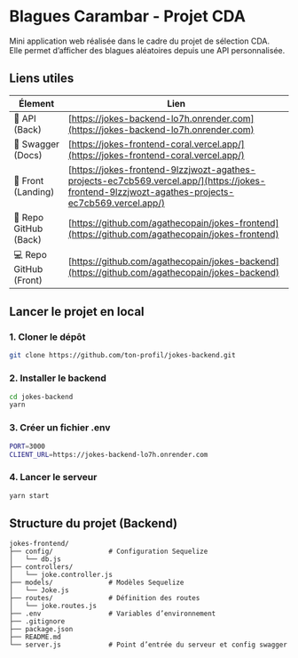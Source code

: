 # Blagues Carambar - Projet CDA

Mini application web réalisée dans le cadre du projet de sélection CDA.  
Elle permet d’afficher des blagues aléatoires depuis une API personnalisée.

## Liens utiles

| Élement             | Lien                                                                 |
|---------------------|----------------------------------------------------------------------|
| 🔗 API (Back)        | [https://jokes-backend-lo7h.onrender.com](https://jokes-backend-lo7h.onrender.com) |
| 📘 Swagger (Docs)    | [https://jokes-frontend-coral.vercel.app/](https://jokes-frontend-coral.vercel.app/) |
| 🎨 Front (Landing)   | [https://jokes-frontend-9lzzjwozt-agathes-projects-ec7cb569.vercel.app/](https://jokes-frontend-9lzzjwozt-agathes-projects-ec7cb569.vercel.app/) |
| 💾 Repo GitHub (Back)| [https://github.com/agathecopain/jokes-frontend](https://github.com/agathecopain/jokes-frontend) |
| 💻 Repo GitHub (Front)| [https://github.com/agathecopain/jokes-backend](https://github.com/agathecopain/jokes-backend) |


## Lancer le projet en local

### 1. Cloner le dépôt

```bash
git clone https://github.com/ton-profil/jokes-backend.git
```
### 2. Installer le backend
```bash
cd jokes-backend
yarn
```
### 3. Créer un fichier .env
```bash
PORT=3000
CLIENT_URL=https://jokes-backend-lo7h.onrender.com
```
### 4. Lancer le serveur
```bash
yarn start
```

## Structure du projet (Backend)
```
jokes-frontend/
├── config/              # Configuration Sequelize
│   └── db.js
├── controllers/         
│   └── joke.controller.js
├── models/              # Modèles Sequelize
│   └── Joke.js
├── routes/              # Définition des routes
│   └── joke.routes.js
├── .env                 # Variables d’environnement
├── .gitignore
├── package.json
├── README.md
└── server.js            # Point d’entrée du serveur et config swagger
```